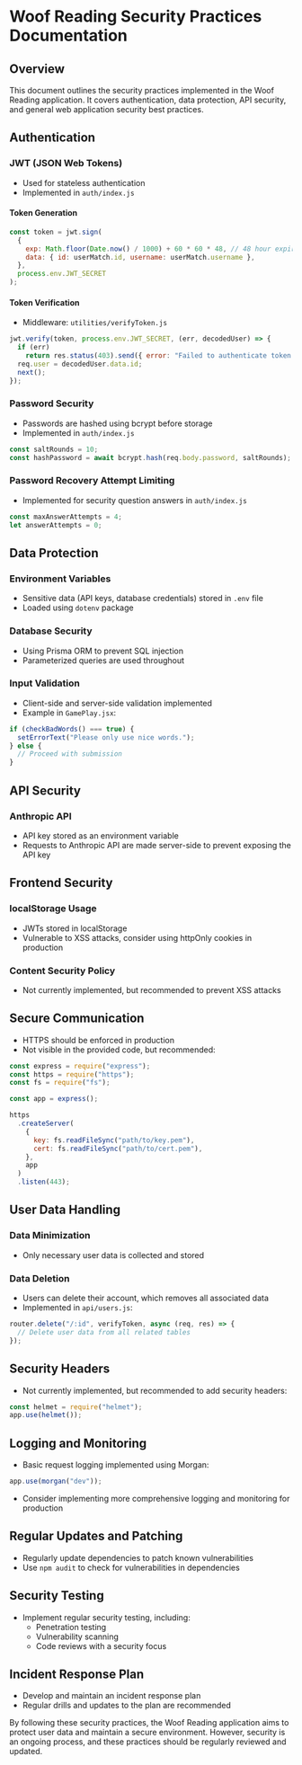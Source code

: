 # Woof Reading Security Practices Documentation

## Overview

This document outlines the security practices implemented in the Woof Reading application. It covers authentication, data protection, API security, and general web application security best practices.

## Authentication

### JWT (JSON Web Tokens)

- Used for stateless authentication
- Implemented in `auth/index.js`

#### Token Generation

```javascript
const token = jwt.sign(
  {
    exp: Math.floor(Date.now() / 1000) + 60 * 60 * 48, // 48 hour expiration
    data: { id: userMatch.id, username: userMatch.username },
  },
  process.env.JWT_SECRET
);
```

#### Token Verification

- Middleware: `utilities/verifyToken.js`

```javascript
jwt.verify(token, process.env.JWT_SECRET, (err, decodedUser) => {
  if (err)
    return res.status(403).send({ error: "Failed to authenticate token." });
  req.user = decodedUser.data.id;
  next();
});
```

### Password Security

- Passwords are hashed using bcrypt before storage
- Implemented in `auth/index.js`

```javascript
const saltRounds = 10;
const hashPassword = await bcrypt.hash(req.body.password, saltRounds);
```

### Password Recovery Attempt Limiting

- Implemented for security question answers in `auth/index.js`

```javascript
const maxAnswerAttempts = 4;
let answerAttempts = 0;
```

## Data Protection

### Environment Variables

- Sensitive data (API keys, database credentials) stored in `.env` file
- Loaded using `dotenv` package

### Database Security

- Using Prisma ORM to prevent SQL injection
- Parameterized queries are used throughout

### Input Validation

- Client-side and server-side validation implemented
- Example in `GamePlay.jsx`:

```javascript
if (checkBadWords() === true) {
  setErrorText("Please only use nice words.");
} else {
  // Proceed with submission
}
```

## API Security

### Anthropic API

- API key stored as an environment variable
- Requests to Anthropic API are made server-side to prevent exposing the API key

## Frontend Security

### localStorage Usage

- JWTs stored in localStorage
- Vulnerable to XSS attacks, consider using httpOnly cookies in production

### Content Security Policy

- Not currently implemented, but recommended to prevent XSS attacks

## Secure Communication

- HTTPS should be enforced in production
- Not visible in the provided code, but recommended:

```javascript
const express = require("express");
const https = require("https");
const fs = require("fs");

const app = express();

https
  .createServer(
    {
      key: fs.readFileSync("path/to/key.pem"),
      cert: fs.readFileSync("path/to/cert.pem"),
    },
    app
  )
  .listen(443);
```

## User Data Handling

### Data Minimization

- Only necessary user data is collected and stored

### Data Deletion

- Users can delete their account, which removes all associated data
- Implemented in `api/users.js`:

```javascript
router.delete("/:id", verifyToken, async (req, res) => {
  // Delete user data from all related tables
});
```

## Security Headers

- Not currently implemented, but recommended to add security headers:

```javascript
const helmet = require("helmet");
app.use(helmet());
```

## Logging and Monitoring

- Basic request logging implemented using Morgan:

```javascript
app.use(morgan("dev"));
```

- Consider implementing more comprehensive logging and monitoring for production

## Regular Updates and Patching

- Regularly update dependencies to patch known vulnerabilities
- Use `npm audit` to check for vulnerabilities in dependencies

## Security Testing

- Implement regular security testing, including:
  - Penetration testing
  - Vulnerability scanning
  - Code reviews with a security focus

## Incident Response Plan

- Develop and maintain an incident response plan
- Regular drills and updates to the plan are recommended

By following these security practices, the Woof Reading application aims to protect user data and maintain a secure environment. However, security is an ongoing process, and these practices should be regularly reviewed and updated.
